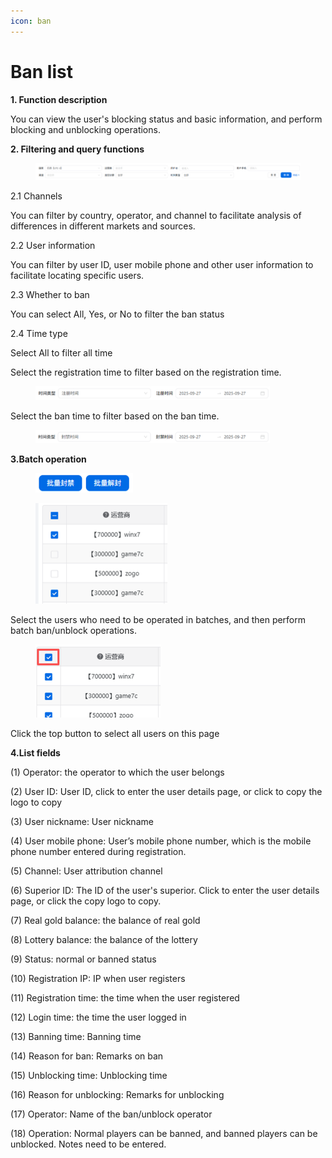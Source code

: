 ```yaml
---
icon: ban
---
```


# Ban list

**1. Function description**

You can view the user's blocking status and basic information, and perform blocking and unblocking operations.

**2. Filtering and query functions**

<figure><img src="../.gitbook/assets/image (155).png" alt=""><figcaption></figcaption></figure>

2.1 Channels

You can filter by country, operator, and channel to facilitate analysis of differences in different markets and sources.

2.2 User information

You can filter by user ID, user mobile phone and other user information to facilitate locating specific users.

2.3 Whether to ban

You can select All, Yes, or No to filter the ban status

2.4 Time type

Select All to filter all time

Select the registration time to filter based on the registration time.

<div align="left"><figure><img src="../.gitbook/assets/image (156).png" alt="" width="375"><figcaption></figcaption></figure></div>

Select the ban time to filter based on the ban time.

<div align="left"><figure><img src="../.gitbook/assets/image (157).png" alt="" width="375"><figcaption></figcaption></figure></div>

**3.Batch operation**

<div align="left"><figure><img src="../.gitbook/assets/image (158).png" alt="" width="156"><figcaption></figcaption></figure></div>

<div align="left"><figure><img src="../.gitbook/assets/image (159).png" alt="" width="211"><figcaption></figcaption></figure></div>

Select the users who need to be operated in batches, and then perform batch ban/unblock operations.

<div align="left"><figure><img src="../.gitbook/assets/image (160).png" alt="" width="200"><figcaption></figcaption></figure></div>

Click the top button to select all users on this page

**4.List fields**

(1) Operator: the operator to which the user belongs

(2) User ID: User ID, click to enter the user details page, or click to copy the logo to copy

(3) User nickname: User nickname

(4) User mobile phone: User’s mobile phone number, which is the mobile phone number entered during registration.

(5) Channel: User attribution channel

(6) Superior ID: The ID of the user's superior. Click to enter the user details page, or click the copy logo to copy.

(7) Real gold balance: the balance of real gold

(8) Lottery balance: the balance of the lottery

(9) Status: normal or banned status

(10) Registration IP: IP when user registers

(11) Registration time: the time when the user registered

(12) Login time: the time the user logged in

(13) Banning time: Banning time

(14) Reason for ban: Remarks on ban

(15) Unblocking time: Unblocking time

(16) Reason for unblocking: Remarks for unblocking

(17) Operator: Name of the ban/unblock operator

(18) Operation: Normal players can be banned, and banned players can be unblocked. Notes need to be entered.
